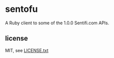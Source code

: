 
# sentofu

A Ruby client to some of the 1.0.0 Sentifi.com APIs.

## license

MIT, see [LICENSE.txt](LICENSE.txt)


